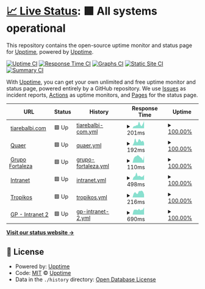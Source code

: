 # [📈 Live Status](https://uptime.tiarebalbi.com): <!--live status--> **🟩 All systems operational**

This repository contains the open-source uptime monitor and status page for [Upptime](https://upptime.js.org), powered by [Upptime](https://github.com/upptime/upptime).

[![Uptime CI](https://github.com/koj-co/upptime/workflows/Uptime%20CI/badge.svg)](https://github.com/koj-co/upptime/actions?query=workflow%3A%22Uptime+CI%22)
[![Response Time CI](https://github.com/koj-co/upptime/workflows/Response%20Time%20CI/badge.svg)](https://github.com/koj-co/upptime/actions?query=workflow%3A%22Response+Time+CI%22)
[![Graphs CI](https://github.com/koj-co/upptime/workflows/Graphs%20CI/badge.svg)](https://github.com/koj-co/upptime/actions?query=workflow%3A%22Graphs+CI%22)
[![Static Site CI](https://github.com/koj-co/upptime/workflows/Static%20Site%20CI/badge.svg)](https://github.com/koj-co/upptime/actions?query=workflow%3A%22Static+Site+CI%22)
[![Summary CI](https://github.com/koj-co/upptime/workflows/Summary%20CI/badge.svg)](https://github.com/koj-co/upptime/actions?query=workflow%3A%22Summary+CI%22)

With [Upptime](https://upptime.js.org), you can get your own unlimited and free uptime monitor and status page, powered entirely by a GitHub repository. We use [Issues](https://github.com/upptime/upptime/issues) as incident reports, [Actions](https://github.com/upptime/upptime/actions) as uptime monitors, and [Pages](https://uptime.tiarebalbi.com) for the status page.

<!--start: status pages-->
<!-- This summary is generated by Upptime (https://github.com/upptime/upptime) -->
<!-- Do not edit this manually, your changes will be overwritten -->
<!-- prettier-ignore -->
| URL | Status | History | Response Time | Uptime |
| --- | ------ | ------- | ------------- | ------ |
| <img alt="" src="https://favicons.githubusercontent.com/tiarebalbi.com" height="13"> [tiarebalbi.com](https://tiarebalbi.com) | 🟩 Up | [tiarebalbi-com.yml](https://github.com/tiarebalbi/uptime/commits/HEAD/history/tiarebalbi-com.yml) | <details><summary><img alt="Response time graph" src="./graphs/tiarebalbi-com/response-time-week.png" height="20"> 201ms</summary><br><a href="https://uptime.tiarebalbi.com/history/tiarebalbi-com"><img alt="Response time 665" src="https://img.shields.io/endpoint?url=https%3A%2F%2Fraw.githubusercontent.com%2Ftiarebalbi%2Fuptime%2FHEAD%2Fapi%2Ftiarebalbi-com%2Fresponse-time.json"></a><br><a href="https://uptime.tiarebalbi.com/history/tiarebalbi-com"><img alt="24-hour response time 263" src="https://img.shields.io/endpoint?url=https%3A%2F%2Fraw.githubusercontent.com%2Ftiarebalbi%2Fuptime%2FHEAD%2Fapi%2Ftiarebalbi-com%2Fresponse-time-day.json"></a><br><a href="https://uptime.tiarebalbi.com/history/tiarebalbi-com"><img alt="7-day response time 201" src="https://img.shields.io/endpoint?url=https%3A%2F%2Fraw.githubusercontent.com%2Ftiarebalbi%2Fuptime%2FHEAD%2Fapi%2Ftiarebalbi-com%2Fresponse-time-week.json"></a><br><a href="https://uptime.tiarebalbi.com/history/tiarebalbi-com"><img alt="30-day response time 632" src="https://img.shields.io/endpoint?url=https%3A%2F%2Fraw.githubusercontent.com%2Ftiarebalbi%2Fuptime%2FHEAD%2Fapi%2Ftiarebalbi-com%2Fresponse-time-month.json"></a><br><a href="https://uptime.tiarebalbi.com/history/tiarebalbi-com"><img alt="1-year response time 665" src="https://img.shields.io/endpoint?url=https%3A%2F%2Fraw.githubusercontent.com%2Ftiarebalbi%2Fuptime%2FHEAD%2Fapi%2Ftiarebalbi-com%2Fresponse-time-year.json"></a></details> | <details><summary><a href="https://uptime.tiarebalbi.com/history/tiarebalbi-com">100.00%</a></summary><a href="https://uptime.tiarebalbi.com/history/tiarebalbi-com"><img alt="All-time uptime 100.00%" src="https://img.shields.io/endpoint?url=https%3A%2F%2Fraw.githubusercontent.com%2Ftiarebalbi%2Fuptime%2FHEAD%2Fapi%2Ftiarebalbi-com%2Fuptime.json"></a><br><a href="https://uptime.tiarebalbi.com/history/tiarebalbi-com"><img alt="24-hour uptime 100.00%" src="https://img.shields.io/endpoint?url=https%3A%2F%2Fraw.githubusercontent.com%2Ftiarebalbi%2Fuptime%2FHEAD%2Fapi%2Ftiarebalbi-com%2Fuptime-day.json"></a><br><a href="https://uptime.tiarebalbi.com/history/tiarebalbi-com"><img alt="7-day uptime 100.00%" src="https://img.shields.io/endpoint?url=https%3A%2F%2Fraw.githubusercontent.com%2Ftiarebalbi%2Fuptime%2FHEAD%2Fapi%2Ftiarebalbi-com%2Fuptime-week.json"></a><br><a href="https://uptime.tiarebalbi.com/history/tiarebalbi-com"><img alt="30-day uptime 100.00%" src="https://img.shields.io/endpoint?url=https%3A%2F%2Fraw.githubusercontent.com%2Ftiarebalbi%2Fuptime%2FHEAD%2Fapi%2Ftiarebalbi-com%2Fuptime-month.json"></a><br><a href="https://uptime.tiarebalbi.com/history/tiarebalbi-com"><img alt="1-year uptime 100.00%" src="https://img.shields.io/endpoint?url=https%3A%2F%2Fraw.githubusercontent.com%2Ftiarebalbi%2Fuptime%2FHEAD%2Fapi%2Ftiarebalbi-com%2Fuptime-year.json"></a></details>
| <img alt="" src="https://favicons.githubusercontent.com/quaer.cloud" height="13"> [Quaer](https://quaer.cloud) | 🟩 Up | [quaer.yml](https://github.com/tiarebalbi/uptime/commits/HEAD/history/quaer.yml) | <details><summary><img alt="Response time graph" src="./graphs/quaer/response-time-week.png" height="20"> 192ms</summary><br><a href="https://uptime.tiarebalbi.com/history/quaer"><img alt="Response time 169" src="https://img.shields.io/endpoint?url=https%3A%2F%2Fraw.githubusercontent.com%2Ftiarebalbi%2Fuptime%2FHEAD%2Fapi%2Fquaer%2Fresponse-time.json"></a><br><a href="https://uptime.tiarebalbi.com/history/quaer"><img alt="24-hour response time 87" src="https://img.shields.io/endpoint?url=https%3A%2F%2Fraw.githubusercontent.com%2Ftiarebalbi%2Fuptime%2FHEAD%2Fapi%2Fquaer%2Fresponse-time-day.json"></a><br><a href="https://uptime.tiarebalbi.com/history/quaer"><img alt="7-day response time 192" src="https://img.shields.io/endpoint?url=https%3A%2F%2Fraw.githubusercontent.com%2Ftiarebalbi%2Fuptime%2FHEAD%2Fapi%2Fquaer%2Fresponse-time-week.json"></a><br><a href="https://uptime.tiarebalbi.com/history/quaer"><img alt="30-day response time 181" src="https://img.shields.io/endpoint?url=https%3A%2F%2Fraw.githubusercontent.com%2Ftiarebalbi%2Fuptime%2FHEAD%2Fapi%2Fquaer%2Fresponse-time-month.json"></a><br><a href="https://uptime.tiarebalbi.com/history/quaer"><img alt="1-year response time 169" src="https://img.shields.io/endpoint?url=https%3A%2F%2Fraw.githubusercontent.com%2Ftiarebalbi%2Fuptime%2FHEAD%2Fapi%2Fquaer%2Fresponse-time-year.json"></a></details> | <details><summary><a href="https://uptime.tiarebalbi.com/history/quaer">100.00%</a></summary><a href="https://uptime.tiarebalbi.com/history/quaer"><img alt="All-time uptime 100.00%" src="https://img.shields.io/endpoint?url=https%3A%2F%2Fraw.githubusercontent.com%2Ftiarebalbi%2Fuptime%2FHEAD%2Fapi%2Fquaer%2Fuptime.json"></a><br><a href="https://uptime.tiarebalbi.com/history/quaer"><img alt="24-hour uptime 100.00%" src="https://img.shields.io/endpoint?url=https%3A%2F%2Fraw.githubusercontent.com%2Ftiarebalbi%2Fuptime%2FHEAD%2Fapi%2Fquaer%2Fuptime-day.json"></a><br><a href="https://uptime.tiarebalbi.com/history/quaer"><img alt="7-day uptime 100.00%" src="https://img.shields.io/endpoint?url=https%3A%2F%2Fraw.githubusercontent.com%2Ftiarebalbi%2Fuptime%2FHEAD%2Fapi%2Fquaer%2Fuptime-week.json"></a><br><a href="https://uptime.tiarebalbi.com/history/quaer"><img alt="30-day uptime 100.00%" src="https://img.shields.io/endpoint?url=https%3A%2F%2Fraw.githubusercontent.com%2Ftiarebalbi%2Fuptime%2FHEAD%2Fapi%2Fquaer%2Fuptime-month.json"></a><br><a href="https://uptime.tiarebalbi.com/history/quaer"><img alt="1-year uptime 100.00%" src="https://img.shields.io/endpoint?url=https%3A%2F%2Fraw.githubusercontent.com%2Ftiarebalbi%2Fuptime%2FHEAD%2Fapi%2Fquaer%2Fuptime-year.json"></a></details>
| <img alt="" src="https://favicons.githubusercontent.com/grupofortalezaserv.com" height="13"> [Grupo Fortaleza](https://grupofortalezaserv.com) | 🟩 Up | [grupo-fortaleza.yml](https://github.com/tiarebalbi/uptime/commits/HEAD/history/grupo-fortaleza.yml) | <details><summary><img alt="Response time graph" src="./graphs/grupo-fortaleza/response-time-week.png" height="20"> 110ms</summary><br><a href="https://uptime.tiarebalbi.com/history/grupo-fortaleza"><img alt="Response time 114" src="https://img.shields.io/endpoint?url=https%3A%2F%2Fraw.githubusercontent.com%2Ftiarebalbi%2Fuptime%2FHEAD%2Fapi%2Fgrupo-fortaleza%2Fresponse-time.json"></a><br><a href="https://uptime.tiarebalbi.com/history/grupo-fortaleza"><img alt="24-hour response time 163" src="https://img.shields.io/endpoint?url=https%3A%2F%2Fraw.githubusercontent.com%2Ftiarebalbi%2Fuptime%2FHEAD%2Fapi%2Fgrupo-fortaleza%2Fresponse-time-day.json"></a><br><a href="https://uptime.tiarebalbi.com/history/grupo-fortaleza"><img alt="7-day response time 110" src="https://img.shields.io/endpoint?url=https%3A%2F%2Fraw.githubusercontent.com%2Ftiarebalbi%2Fuptime%2FHEAD%2Fapi%2Fgrupo-fortaleza%2Fresponse-time-week.json"></a><br><a href="https://uptime.tiarebalbi.com/history/grupo-fortaleza"><img alt="30-day response time 128" src="https://img.shields.io/endpoint?url=https%3A%2F%2Fraw.githubusercontent.com%2Ftiarebalbi%2Fuptime%2FHEAD%2Fapi%2Fgrupo-fortaleza%2Fresponse-time-month.json"></a><br><a href="https://uptime.tiarebalbi.com/history/grupo-fortaleza"><img alt="1-year response time 114" src="https://img.shields.io/endpoint?url=https%3A%2F%2Fraw.githubusercontent.com%2Ftiarebalbi%2Fuptime%2FHEAD%2Fapi%2Fgrupo-fortaleza%2Fresponse-time-year.json"></a></details> | <details><summary><a href="https://uptime.tiarebalbi.com/history/grupo-fortaleza">100.00%</a></summary><a href="https://uptime.tiarebalbi.com/history/grupo-fortaleza"><img alt="All-time uptime 100.00%" src="https://img.shields.io/endpoint?url=https%3A%2F%2Fraw.githubusercontent.com%2Ftiarebalbi%2Fuptime%2FHEAD%2Fapi%2Fgrupo-fortaleza%2Fuptime.json"></a><br><a href="https://uptime.tiarebalbi.com/history/grupo-fortaleza"><img alt="24-hour uptime 100.00%" src="https://img.shields.io/endpoint?url=https%3A%2F%2Fraw.githubusercontent.com%2Ftiarebalbi%2Fuptime%2FHEAD%2Fapi%2Fgrupo-fortaleza%2Fuptime-day.json"></a><br><a href="https://uptime.tiarebalbi.com/history/grupo-fortaleza"><img alt="7-day uptime 100.00%" src="https://img.shields.io/endpoint?url=https%3A%2F%2Fraw.githubusercontent.com%2Ftiarebalbi%2Fuptime%2FHEAD%2Fapi%2Fgrupo-fortaleza%2Fuptime-week.json"></a><br><a href="https://uptime.tiarebalbi.com/history/grupo-fortaleza"><img alt="30-day uptime 100.00%" src="https://img.shields.io/endpoint?url=https%3A%2F%2Fraw.githubusercontent.com%2Ftiarebalbi%2Fuptime%2FHEAD%2Fapi%2Fgrupo-fortaleza%2Fuptime-month.json"></a><br><a href="https://uptime.tiarebalbi.com/history/grupo-fortaleza"><img alt="1-year uptime 100.00%" src="https://img.shields.io/endpoint?url=https%3A%2F%2Fraw.githubusercontent.com%2Ftiarebalbi%2Fuptime%2FHEAD%2Fapi%2Fgrupo-fortaleza%2Fuptime-year.json"></a></details>
| <img alt="" src="https://favicons.githubusercontent.com/intranet.grupofortalezaserv.com" height="13"> [Intranet](https://intranet.grupofortalezaserv.com) | 🟩 Up | [intranet.yml](https://github.com/tiarebalbi/uptime/commits/HEAD/history/intranet.yml) | <details><summary><img alt="Response time graph" src="./graphs/intranet/response-time-week.png" height="20"> 498ms</summary><br><a href="https://uptime.tiarebalbi.com/history/intranet"><img alt="Response time 439" src="https://img.shields.io/endpoint?url=https%3A%2F%2Fraw.githubusercontent.com%2Ftiarebalbi%2Fuptime%2FHEAD%2Fapi%2Fintranet%2Fresponse-time.json"></a><br><a href="https://uptime.tiarebalbi.com/history/intranet"><img alt="24-hour response time 597" src="https://img.shields.io/endpoint?url=https%3A%2F%2Fraw.githubusercontent.com%2Ftiarebalbi%2Fuptime%2FHEAD%2Fapi%2Fintranet%2Fresponse-time-day.json"></a><br><a href="https://uptime.tiarebalbi.com/history/intranet"><img alt="7-day response time 498" src="https://img.shields.io/endpoint?url=https%3A%2F%2Fraw.githubusercontent.com%2Ftiarebalbi%2Fuptime%2FHEAD%2Fapi%2Fintranet%2Fresponse-time-week.json"></a><br><a href="https://uptime.tiarebalbi.com/history/intranet"><img alt="30-day response time 516" src="https://img.shields.io/endpoint?url=https%3A%2F%2Fraw.githubusercontent.com%2Ftiarebalbi%2Fuptime%2FHEAD%2Fapi%2Fintranet%2Fresponse-time-month.json"></a><br><a href="https://uptime.tiarebalbi.com/history/intranet"><img alt="1-year response time 439" src="https://img.shields.io/endpoint?url=https%3A%2F%2Fraw.githubusercontent.com%2Ftiarebalbi%2Fuptime%2FHEAD%2Fapi%2Fintranet%2Fresponse-time-year.json"></a></details> | <details><summary><a href="https://uptime.tiarebalbi.com/history/intranet">100.00%</a></summary><a href="https://uptime.tiarebalbi.com/history/intranet"><img alt="All-time uptime 100.00%" src="https://img.shields.io/endpoint?url=https%3A%2F%2Fraw.githubusercontent.com%2Ftiarebalbi%2Fuptime%2FHEAD%2Fapi%2Fintranet%2Fuptime.json"></a><br><a href="https://uptime.tiarebalbi.com/history/intranet"><img alt="24-hour uptime 100.00%" src="https://img.shields.io/endpoint?url=https%3A%2F%2Fraw.githubusercontent.com%2Ftiarebalbi%2Fuptime%2FHEAD%2Fapi%2Fintranet%2Fuptime-day.json"></a><br><a href="https://uptime.tiarebalbi.com/history/intranet"><img alt="7-day uptime 100.00%" src="https://img.shields.io/endpoint?url=https%3A%2F%2Fraw.githubusercontent.com%2Ftiarebalbi%2Fuptime%2FHEAD%2Fapi%2Fintranet%2Fuptime-week.json"></a><br><a href="https://uptime.tiarebalbi.com/history/intranet"><img alt="30-day uptime 100.00%" src="https://img.shields.io/endpoint?url=https%3A%2F%2Fraw.githubusercontent.com%2Ftiarebalbi%2Fuptime%2FHEAD%2Fapi%2Fintranet%2Fuptime-month.json"></a><br><a href="https://uptime.tiarebalbi.com/history/intranet"><img alt="1-year uptime 100.00%" src="https://img.shields.io/endpoint?url=https%3A%2F%2Fraw.githubusercontent.com%2Ftiarebalbi%2Fuptime%2FHEAD%2Fapi%2Fintranet%2Fuptime-year.json"></a></details>
| <img alt="" src="https://favicons.githubusercontent.com/tropikos.com.br" height="13"> [Tropikos](https://tropikos.com.br) | 🟩 Up | [tropikos.yml](https://github.com/tiarebalbi/uptime/commits/HEAD/history/tropikos.yml) | <details><summary><img alt="Response time graph" src="./graphs/tropikos/response-time-week.png" height="20"> 216ms</summary><br><a href="https://uptime.tiarebalbi.com/history/tropikos"><img alt="Response time 261" src="https://img.shields.io/endpoint?url=https%3A%2F%2Fraw.githubusercontent.com%2Ftiarebalbi%2Fuptime%2FHEAD%2Fapi%2Ftropikos%2Fresponse-time.json"></a><br><a href="https://uptime.tiarebalbi.com/history/tropikos"><img alt="24-hour response time 126" src="https://img.shields.io/endpoint?url=https%3A%2F%2Fraw.githubusercontent.com%2Ftiarebalbi%2Fuptime%2FHEAD%2Fapi%2Ftropikos%2Fresponse-time-day.json"></a><br><a href="https://uptime.tiarebalbi.com/history/tropikos"><img alt="7-day response time 216" src="https://img.shields.io/endpoint?url=https%3A%2F%2Fraw.githubusercontent.com%2Ftiarebalbi%2Fuptime%2FHEAD%2Fapi%2Ftropikos%2Fresponse-time-week.json"></a><br><a href="https://uptime.tiarebalbi.com/history/tropikos"><img alt="30-day response time 257" src="https://img.shields.io/endpoint?url=https%3A%2F%2Fraw.githubusercontent.com%2Ftiarebalbi%2Fuptime%2FHEAD%2Fapi%2Ftropikos%2Fresponse-time-month.json"></a><br><a href="https://uptime.tiarebalbi.com/history/tropikos"><img alt="1-year response time 261" src="https://img.shields.io/endpoint?url=https%3A%2F%2Fraw.githubusercontent.com%2Ftiarebalbi%2Fuptime%2FHEAD%2Fapi%2Ftropikos%2Fresponse-time-year.json"></a></details> | <details><summary><a href="https://uptime.tiarebalbi.com/history/tropikos">100.00%</a></summary><a href="https://uptime.tiarebalbi.com/history/tropikos"><img alt="All-time uptime 100.00%" src="https://img.shields.io/endpoint?url=https%3A%2F%2Fraw.githubusercontent.com%2Ftiarebalbi%2Fuptime%2FHEAD%2Fapi%2Ftropikos%2Fuptime.json"></a><br><a href="https://uptime.tiarebalbi.com/history/tropikos"><img alt="24-hour uptime 100.00%" src="https://img.shields.io/endpoint?url=https%3A%2F%2Fraw.githubusercontent.com%2Ftiarebalbi%2Fuptime%2FHEAD%2Fapi%2Ftropikos%2Fuptime-day.json"></a><br><a href="https://uptime.tiarebalbi.com/history/tropikos"><img alt="7-day uptime 100.00%" src="https://img.shields.io/endpoint?url=https%3A%2F%2Fraw.githubusercontent.com%2Ftiarebalbi%2Fuptime%2FHEAD%2Fapi%2Ftropikos%2Fuptime-week.json"></a><br><a href="https://uptime.tiarebalbi.com/history/tropikos"><img alt="30-day uptime 100.00%" src="https://img.shields.io/endpoint?url=https%3A%2F%2Fraw.githubusercontent.com%2Ftiarebalbi%2Fuptime%2FHEAD%2Fapi%2Ftropikos%2Fuptime-month.json"></a><br><a href="https://uptime.tiarebalbi.com/history/tropikos"><img alt="1-year uptime 100.00%" src="https://img.shields.io/endpoint?url=https%3A%2F%2Fraw.githubusercontent.com%2Ftiarebalbi%2Fuptime%2FHEAD%2Fapi%2Ftropikos%2Fuptime-year.json"></a></details>
| <img alt="" src="https://favicons.githubusercontent.com/financeiro.grupofortalezaserv.com" height="13"> [GP - Intranet 2](https://financeiro.grupofortalezaserv.com) | 🟩 Up | [gp-intranet-2.yml](https://github.com/tiarebalbi/uptime/commits/HEAD/history/gp-intranet-2.yml) | <details><summary><img alt="Response time graph" src="./graphs/gp-intranet-2/response-time-week.png" height="20"> 690ms</summary><br><a href="https://uptime.tiarebalbi.com/history/gp-intranet-2"><img alt="Response time 656" src="https://img.shields.io/endpoint?url=https%3A%2F%2Fraw.githubusercontent.com%2Ftiarebalbi%2Fuptime%2FHEAD%2Fapi%2Fgp-intranet-2%2Fresponse-time.json"></a><br><a href="https://uptime.tiarebalbi.com/history/gp-intranet-2"><img alt="24-hour response time 888" src="https://img.shields.io/endpoint?url=https%3A%2F%2Fraw.githubusercontent.com%2Ftiarebalbi%2Fuptime%2FHEAD%2Fapi%2Fgp-intranet-2%2Fresponse-time-day.json"></a><br><a href="https://uptime.tiarebalbi.com/history/gp-intranet-2"><img alt="7-day response time 690" src="https://img.shields.io/endpoint?url=https%3A%2F%2Fraw.githubusercontent.com%2Ftiarebalbi%2Fuptime%2FHEAD%2Fapi%2Fgp-intranet-2%2Fresponse-time-week.json"></a><br><a href="https://uptime.tiarebalbi.com/history/gp-intranet-2"><img alt="30-day response time 689" src="https://img.shields.io/endpoint?url=https%3A%2F%2Fraw.githubusercontent.com%2Ftiarebalbi%2Fuptime%2FHEAD%2Fapi%2Fgp-intranet-2%2Fresponse-time-month.json"></a><br><a href="https://uptime.tiarebalbi.com/history/gp-intranet-2"><img alt="1-year response time 656" src="https://img.shields.io/endpoint?url=https%3A%2F%2Fraw.githubusercontent.com%2Ftiarebalbi%2Fuptime%2FHEAD%2Fapi%2Fgp-intranet-2%2Fresponse-time-year.json"></a></details> | <details><summary><a href="https://uptime.tiarebalbi.com/history/gp-intranet-2">100.00%</a></summary><a href="https://uptime.tiarebalbi.com/history/gp-intranet-2"><img alt="All-time uptime 99.80%" src="https://img.shields.io/endpoint?url=https%3A%2F%2Fraw.githubusercontent.com%2Ftiarebalbi%2Fuptime%2FHEAD%2Fapi%2Fgp-intranet-2%2Fuptime.json"></a><br><a href="https://uptime.tiarebalbi.com/history/gp-intranet-2"><img alt="24-hour uptime 100.00%" src="https://img.shields.io/endpoint?url=https%3A%2F%2Fraw.githubusercontent.com%2Ftiarebalbi%2Fuptime%2FHEAD%2Fapi%2Fgp-intranet-2%2Fuptime-day.json"></a><br><a href="https://uptime.tiarebalbi.com/history/gp-intranet-2"><img alt="7-day uptime 100.00%" src="https://img.shields.io/endpoint?url=https%3A%2F%2Fraw.githubusercontent.com%2Ftiarebalbi%2Fuptime%2FHEAD%2Fapi%2Fgp-intranet-2%2Fuptime-week.json"></a><br><a href="https://uptime.tiarebalbi.com/history/gp-intranet-2"><img alt="30-day uptime 100.00%" src="https://img.shields.io/endpoint?url=https%3A%2F%2Fraw.githubusercontent.com%2Ftiarebalbi%2Fuptime%2FHEAD%2Fapi%2Fgp-intranet-2%2Fuptime-month.json"></a><br><a href="https://uptime.tiarebalbi.com/history/gp-intranet-2"><img alt="1-year uptime 99.80%" src="https://img.shields.io/endpoint?url=https%3A%2F%2Fraw.githubusercontent.com%2Ftiarebalbi%2Fuptime%2FHEAD%2Fapi%2Fgp-intranet-2%2Fuptime-year.json"></a></details>

<!--end: status pages-->

[**Visit our status website →**](https://uptime.tiarebalbi.com)

## 📄 License

- Powered by: [Upptime](https://github.com/upptime/upptime)
- Code: [MIT](./LICENSE) © [Upptime](https://upptime.js.org)
- Data in the `./history` directory: [Open Database License](https://opendatacommons.org/licenses/odbl/1-0/)
